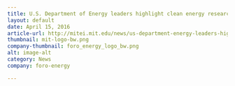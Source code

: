 ```yaml
---
title: U.S. Department of Energy leaders highlight clean energy research, career opportunities
layout: default
date: April 15, 2016
article-url: http://mitei.mit.edu/news/us-department-energy-leaders-highlight-clean-energy-research-career-opportunities
thumbnail: mit-logo-bw.png
company-thumbnail: foro_energy_logo_bw.png
alt: image-alt
category: News
company: foro-energy

---
```

